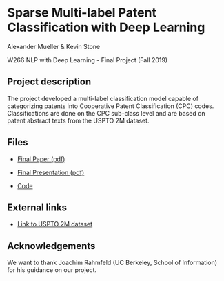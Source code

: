 # Sparse Multi-label Patent Classification with Deep Learning

Alexander Mueller & Kevin Stone

W266 NLP with Deep Learning - Final Project (Fall 2019)

## Project description

The project developed a multi-label classification model capable of categorizing patents into Cooperative Patent Classification (CPC) codes.  Classifications are done on the CPC sub-class level and are based on patent abstract texts from the USPTO 2M dataset. 

## Files

- [Final Paper (pdf)](W266_final_paper_multilabel_patent_class_mueller_stone.pdf)

- [Final Presentation (pdf)](W266_final_presentation_multilabel_patent_class_mueller_stone.pdf)

- [Code](code)


## External links

- [Link to USPTO 2M dataset](http://mleg.cse.sc.edu/DeepPatent/index.html)


## Acknowledgements

We want to thank Joachim Rahmfeld (UC Berkeley, School of Information) for his guidance on our project.